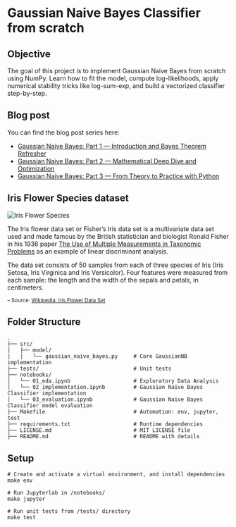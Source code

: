 # Gaussian Naive Bayes Classifier from scratch

## Objective

The goal of this project is to implement Gaussian Naive Bayes from scratch using NumPy. Learn how to fit the model, compute log-likelihoods, apply numerical stability tricks like log-sum-exp, and build a vectorized classifier step-by-step.

## Blog post

You can find the blog post series here:

- [Gaussian Naive Bayes: Part 1 — Introduction and Bayes Theorem Refresher](https://stefannieuwenhuis.github.io/2025/05/19/math-behind-naive-bayes-part1.html)
- [Gaussian Naive Bayes: Part 2 — Mathematical Deep Dive and Optimization](https://stefannieuwenhuis.github.io/2025/05/19/math-behind-naive-bayes-part2.html)
- [Gaussian Naive Bayes: Part 3 — From Theory to Practice with Python](https://stefannieuwenhuis.github.io/2025/05/24/math-behind-naive-bayes-part3.html)

## Iris Flower Species dataset

![Iris Flower Species](https://stefannieuwenhuis.github.io/assets/images/iris_species_with_labels.png)

The Iris flower data set or Fisher’s Iris data set is a multivariate data set used and made famous by the British statistician and biologist Ronald Fisher in his 1936 paper [The Use of Multiple Measurements in Taxonomic Problems](https://rcs.chemometrics.ru/Tutorials/classification/Fisher.pdf) as an example of linear discriminant analysis.

The data set consists of 50 samples from each of three species of Iris (Iris Setosa, Iris Virginica and Iris Versicolor). Four features were measured from each sample: the length and the width of the sepals and petals, in centimeters.

<small>– Source: [Wikipedia: Iris Flower Data Set](https://en.wikipedia.org/wiki/Iris_flower_data_set)</small>

## Folder Structure

```
.
├── src/
|   ├── model/
|   |   └── gaussian_naive_bayes.py     # Core GaussianNB implementation
├── tests/                              # Unit tests
├── notebooks/
│   └── 01_eda.ipynb                    # Exploratory Data Analysis
│   └── 02_implementation.ipynb         # Gaussian Naive Bayes Classifier implementation
│   └── 03_evaluation.ipynb             # Gaussian Naive Bayes Classifier model evaluation
├── Makefile                            # Automation: env, jupyter, test
├── requirements.txt                    # Runtime dependencies
├── LICENSE.md                          # MIT LICENSE file
├── README.md                           # README with details
```

## Setup

```shell
# Create and activate a virtual environment, and install dependencies
make env

# Run Jupyterlab in /notebooks/
make jupyter 

# Run unit tests from /tests/ directory
make test
```